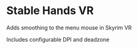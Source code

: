 # Stable Hands VR

Adds smoothing to the menu mouse in Skyrim VR

Includes configurable DPI and deadzone